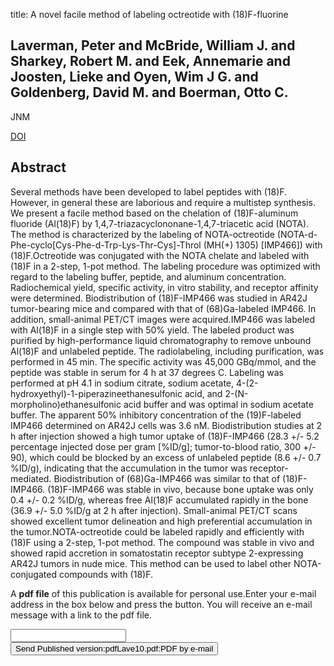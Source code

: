 title: A novel facile method of labeling octreotide with (18)F-fluorine

## Laverman, Peter and McBride, William J. and Sharkey, Robert M. and Eek, Annemarie and Joosten, Lieke and Oyen, Wim J G. and Goldenberg, David M. and Boerman, Otto C.
JNM

<a href="https://doi.org/10.2967/jnumed.109.066902">DOI</a>

## Abstract
Several methods have been developed to label peptides with (18)F. However, in general these are laborious and require a multistep synthesis. We present a facile method based on the chelation of (18)F-aluminum fluoride (Al(18)F) by 1,4,7-triazacyclononane-1,4,7-triacetic acid (NOTA). The method is characterized by the labeling of NOTA-octreotide (NOTA-d-Phe-cyclo[Cys-Phe-d-Trp-Lys-Thr-Cys]-Throl (MH(+) 1305) [IMP466]) with (18)F.Octreotide was conjugated with the NOTA chelate and labeled with (18)F in a 2-step, 1-pot method. The labeling procedure was optimized with regard to the labeling buffer, peptide, and aluminum concentration. Radiochemical yield, specific activity, in vitro stability, and receptor affinity were determined. Biodistribution of (18)F-IMP466 was studied in AR42J tumor-bearing mice and compared with that of (68)Ga-labeled IMP466. In addition, small-animal PET/CT images were acquired.IMP466 was labeled with Al(18)F in a single step with 50% yield. The labeled product was purified by high-performance liquid chromatography to remove unbound Al(18)F and unlabeled peptide. The radiolabeling, including purification, was performed in 45 min. The specific activity was 45,000 GBq/mmol, and the peptide was stable in serum for 4 h at 37 degrees C. Labeling was performed at pH 4.1 in sodium citrate, sodium acetate, 4-(2-hydroxyethyl)-1-piperazineethanesulfonic acid, and 2-(N-morpholino)ethanesulfonic acid buffer and was optimal in sodium acetate buffer. The apparent 50% inhibitory concentration of the (19)F-labeled IMP466 determined on AR42J cells was 3.6 nM. Biodistribution studies at 2 h after injection showed a high tumor uptake of (18)F-IMP466 (28.3 +/- 5.2 percentage injected dose per gram [%ID/g]; tumor-to-blood ratio, 300 +/- 90), which could be blocked by an excess of unlabeled peptide (8.6 +/- 0.7 %ID/g), indicating that the accumulation in the tumor was receptor-mediated. Biodistribution of (68)Ga-IMP466 was similar to that of (18)F-IMP466. (18)F-IMP466 was stable in vivo, because bone uptake was only 0.4 +/- 0.2 %ID/g, whereas free Al(18)F accumulated rapidly in the bone (36.9 +/- 5.0 %ID/g at 2 h after injection). Small-animal PET/CT scans showed excellent tumor delineation and high preferential accumulation in the tumor.NOTA-octreotide could be labeled rapidly and efficiently with (18)F using a 2-step, 1-pot method. The compound was stable in vivo and showed rapid accretion in somatostatin receptor subtype 2-expressing AR42J tumors in nude mice. This method can be used to label other NOTA-conjugated compounds with (18)F.

A <b>pdf file</b> of this publication is available for personal use.Enter your e-mail address in the box below and press the button. You will receive an e-mail message with a link to the pdf file.
<form action="sender.php">  <input type="text" name="email">  <input type="submit" value="Send Published version:pdfLave10.pdf:PDF by e-mail"></form>